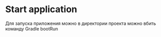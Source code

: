 # Start application

Для запуска приложения можно в директории проекта 
можно вбить команду Gradle bootRun